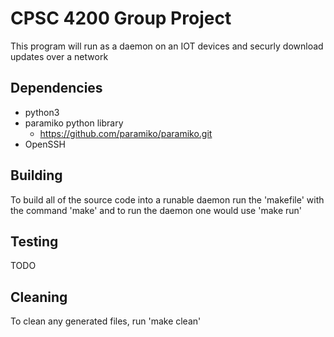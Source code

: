 CPSC 4200 Group Project
======================

This program will run as a daemon on an IOT devices and securly download updates over a network

## Dependencies

* python3
* paramiko python library
    * https://github.com/paramiko/paramiko.git
* OpenSSH

## Building

To build all of the source code into a runable daemon run the 'makefile' with the command 'make' and to run the daemon one would use 'make run'

## Testing

TODO

## Cleaning

To clean any generated files, run 'make clean'
